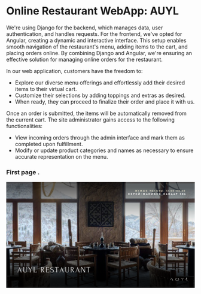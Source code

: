 # Online Restaurant WebApp: AUYL

We're using Django for the backend, which manages data, user authentication, and handles requests. For the frontend, we've opted for Angular, creating a dynamic and interactive interface. This setup enables smooth navigation of the restaurant's menu, adding items to the cart, and placing orders online. By combining Django and Angular, we're ensuring an effective solution for managing online orders for the restaurant.

In our web application, customers have the freedom to:
* Explore our diverse menu offerings and effortlessly add their desired items to their virtual cart.
* Customize their selections by adding toppings and extras as desired.
* When ready, they can proceed to finalize their order and place it with us.


Once an order is submitted, the items will be automatically removed from the current cart. The site administrator gains access to the following functionalities:
* View incoming orders through the admin interface and mark them as completed upon fulfillment.
* Modify or update product categories and names as necessary to ensure accurate representation on the menu.

### First page  .
![Screenshots](screenshots/1.png)
